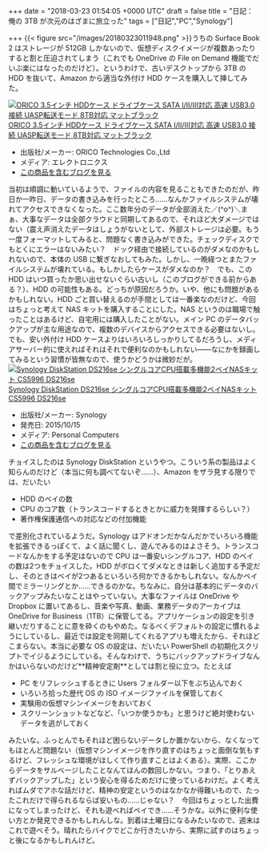 
+++
date = "2018-03-23 01:54:05 +0000 UTC"
draft = false
title = "日記：俺の 3TB が次元のはざまに旅立った"
tags = ["日記","PC","Synology"]

+++
{{< figure src="/images/20180323011948.png"  >}}うちの Surface Book 2 はストレージが 512GB しかないので、仮想ディスクイメージが複数あったりすると割と圧迫されてしまう（これでも OneDrive の File on Demand 機能でだいぶ楽にはなったのだけど）。というわけで、古いデスクトップから 3TB の HDD を抜いて、Amazon から適当な外付け HDD ケースを購入して挿してみた。<div class="hatena-asin-detail"><a href="http://www.amazon.co.jp/exec/obidos/ASIN/B01MZ45UAA/bestylesnet-22/"><img src="https://images-fe.ssl-images-amazon.com/images/I/41ANdZ3AeWL._SL160_.jpg" class="hatena-asin-detail-image" alt="ORICO 3.5インチ HDDケース ドライブケース SATA I/II/III対応 高速 USB3.0 接続 UASP転送モード 8TB対応 マットブラック" title="ORICO 3.5インチ HDDケース ドライブケース SATA I/II/III対応 高速 USB3.0 接続 UASP転送モード 8TB対応 マットブラック"/></a><div class="hatena-asin-detail-info"><a href="http://www.amazon.co.jp/exec/obidos/ASIN/B01MZ45UAA/bestylesnet-22/">ORICO 3.5インチ HDDケース ドライブケース SATA I/II/III対応 高速 USB3.0 接続 UASP転送モード 8TB対応 マットブラック</a><ul><li><span class="hatena-asin-detail-label">出版社/メーカー:</span> ORICO Technologies Co.,Ltd</li><li><span class="hatena-asin-detail-label">メディア:</span> エレクトロニクス</li><li><a href="http://d.hatena.ne.jp/asin/B01MZ45UAA/bestylesnet-22" target="_blank">この商品を含むブログを見る</a></li></ul></div><div class="hatena-asin-detail-foot"></div></div>当初は順調に動いているようで、ファイルの内容を見ることもできたのだが、昨日か一昨日、データの書き込みを行ったところ……なんかファイルシステムが壊れてアクセスできなくなった。ここ数年分のデータが全部消えた／(^o^)＼まぁ、大事なデータは全部クラウドと同期してあるので、それほど大ダメージではない（震え声消えたデータはしょうがないとして、外部ストレージは必要。もう一度フォーマットしてみると、問題なく書き込みができた。チェックディスクでもとくにエラーはないみたい？　ドック経由で接続しているのがダメなのかもしれないので、本体の USB に繋ぎなおしてもみた。しかし、一晩経つとまたファイルシステムが壊れている。もしかしたらケースがダメなのか？　でも、この HDD はいつ買ったか思い出せないぐらい古いし（このブログができる前からある？）、HDD の可能性もある。どっちが原因だろうか。いや、他にも問題があるかもしれない。HDD ごと買い替えるのが手間としては一番楽なのだけど、今回はちょっと考えて NAS キットを購入することにした。NAS というのは職場で触ったことはあるけど、自宅用には購入したことがない。メイン PC のデータバックアップが主な用途なので、複数のデバイスからアクセスできる必要はないし。でも、安い外付け HDD ケースよりはいろいろしっかりしてるだろうし、メディアサーバー的に使えればそれはそれで便利なのかもしれない――なにかを録画してみるという習慣が皆無なので、使うかどうかは微妙だが。<div class="hatena-asin-detail"><a href="http://www.amazon.co.jp/exec/obidos/ASIN/B016AXAR2G/bestylesnet-22/"><img src="https://images-fe.ssl-images-amazon.com/images/I/41VHjat71JL._SL160_.jpg" class="hatena-asin-detail-image" alt="Synology DiskStation DS216se シングルコアCPU搭載多機能2ベイNASキット CS5996 DS216se" title="Synology DiskStation DS216se シングルコアCPU搭載多機能2ベイNASキット CS5996 DS216se"/></a><div class="hatena-asin-detail-info"><a href="http://www.amazon.co.jp/exec/obidos/ASIN/B016AXAR2G/bestylesnet-22/">Synology DiskStation DS216se シングルコアCPU搭載多機能2ベイNASキット CS5996 DS216se</a><ul><li><span class="hatena-asin-detail-label">出版社/メーカー:</span> Synology</li><li><span class="hatena-asin-detail-label">発売日:</span> 2015/10/15</li><li><span class="hatena-asin-detail-label">メディア:</span> Personal Computers</li><li><a href="http://d.hatena.ne.jp/asin/B016AXAR2G/bestylesnet-22" target="_blank">この商品を含むブログを見る</a></li></ul></div><div class="hatena-asin-detail-foot"></div></div>チョイスしたのは Synology DiskStation というやつ。こういう系の製品はよく知らんのだけど（本当に何も調べてないぞ……）、Amazon をザラ見する限りでは、だいたい

<ul>
<li>HDD のベイの数</li>
<li>CPU のコア数（トランスコードするときとかに威力を発揮するらしい？）</li>
<li>著作権保護通信への対応などの付加機能</li>
</ul>で差別化されているようだ。Synology はアドオンだかなんだかでいろいろ機能を拡張できるっぽくて、よく話に聞くし、遊んでみるのはよさそう。トランスコードなんかをする予定はないので CPU は一番安いシングルコア、HDD のベイの数は2つをチョイスした。HDD がボロくてダメなときは新しく追加する予定だし、そのときはベイが2つあるといろいろ何かできるかもしれない。なんかベイ間でミラーリングとか……できるのかな。ちなみに、自分は基本的にデータのバックアップみたいなことはやっていない。大事なファイルは OneDrive や Dropbox に置いてあるし、音楽や写真、動画、業務データのアーカイブは OneDrive for Business（1TB）に保管してる。アプリケーションの設定を引き継いだりすることに意を砕くのもやめた。なるべくデフォルトの設定に慣れるようにしているし、最近では設定を同期してくれるアプリも増えたから、それほどこまらない。本当に必要な OS の設定は、だいたい PowerShell の初期化スクリプトでイジるようにしている。そんなわけで、うちにバックアップドライブなんかはいらないのだけど**精神安定剤**としては割と役に立つ。たとえば

<ul>
<li>PC をリフレッシュするときに Users フォルダー以下をぶち込んでおく</li>
<li>いろいろ拾った歴代 OS の ISO イメージファイルを保管しておく</li>
<li>実験用の仮想マシンイメージをおいておく</li>
<li>スクリーンショットなどなど、「いつか使うかも」と思うけど絶対使わないデータを逃がしておく</li>
</ul>みたいな。ふっとんでもそれほど困らないデータしか置かないから、なくなってもほとんど問題ない（仮想マシンイメージを作り直すのはちょっと面倒な気もするけど、フレッシュな環境がほしくて作り直すことはよくある）。実際、ここからデータをサルベージしたことなんてほんの数回しかない。つまり、「とりあえずバックアップした」という安心を得るためだけに使っているわけだ。よく考えればムダでアホな話だけど、精神の安定というのはなかなか得難いもので、たったこれだけで得られるならば安いもの……じゃない？　今回はちょっとした出費になってしまったけど、それも遊べればペイでき……そうかな。以外に便利な使い方とか発見できるかもしれんしな。到着は土曜日になるみたいなので、週末はこれで遊べそう。晴れたらバイクでどこか行きたいから、実際に試すのはちょっと後になるかもしれんけど。


